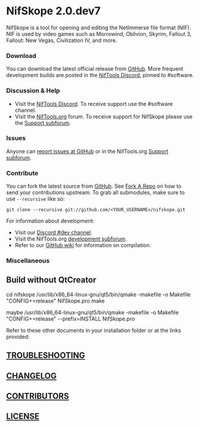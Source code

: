 ﻿# NifSkope 2.0.dev7

NifSkope is a tool for opening and editing the NetImmerse file format (NIF). NIF is used by video games such as Morrowind, Oblivion, Skyrim, Fallout 3, Fallout: New Vegas, Civilization IV, and more. 

### Download

You can download the latest official release from [GitHub](https://github.com/niftools/nifskope/releases). More frequent development builds are posted in the [NifTools Discord](https://discord.gg/ZFjdN4x), pinned to #software.


### Discussion & Help

- Visit the [NifTools Discord](https://discord.gg/ZFjdN4x). To receive support use the #software channel.
- Visit the [NifTools.org](https://forum.niftools.org/) forum. To receive support for NifSkope please use the [Support subforum](https://forum.niftools.org/24-nifskope/).

### Issues

Anyone can [report issues at GitHub](https://github.com/niftools/nifskope/issues) or in the NifTools.org [Support subforum](https://forum.niftools.org/24-nifskope/).


### Contribute

You can fork the latest source from [GitHub](https://github.com/niftools/nifskope). See [Fork A Repo](https://help.github.com/articles/fork-a-repo) on how to send your contributions upstream. To grab all submodules, make sure to use `--recursive` like so:

```
git clone --recursive git://github.com/<YOUR_USERNAME>/nifskope.git
```

For information about development:

- Visit our [Discord #dev channel](https://discord.gg/zvWZrrJ).
- Visit the NifTools.org [development subforum](https://forum.niftools.org/6-nifskope-development/).
- Refer to our [GitHub wiki](https://github.com/niftools/nifskope/wiki#wiki-development) for information on compilation.  


### Miscellaneous

## Build without QtCreator

cd nifskope
/usr/lib/x86_64-linux-gnu/qt5/bin/qmake -makefile -o Makefile "CONFIG+=release"  NifSkope.pro
make

maybe
/usr/lib/x86_64-linux-gnu/qt5/bin/qmake -makefile -o Makefile "CONFIG+=release" --prefix=INSTALL  NifSkope.pro

Refer to these other documents in your installation folder or at the links provided:

## [TROUBLESHOOTING](https://github.com/niftools/nifskope/blob/develop/TROUBLESHOOTING.md)

## [CHANGELOG](https://github.com/niftools/nifskope/blob/develop/CHANGELOG.md)

## [CONTRIBUTORS](https://github.com/niftools/nifskope/blob/develop/CONTRIBUTORS.md)
 
## [LICENSE](https://github.com/niftools/nifskope/blob/develop/LICENSE.md)

